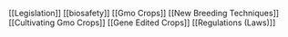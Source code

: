 [[Legislation]]
[[biosafety]]
[[Gmo Crops]]
[[New Breeding Techniques]]
[[Cultivating Gmo Crops]]
[[Gene Edited Crops]]
[[Regulations (Laws)]]
